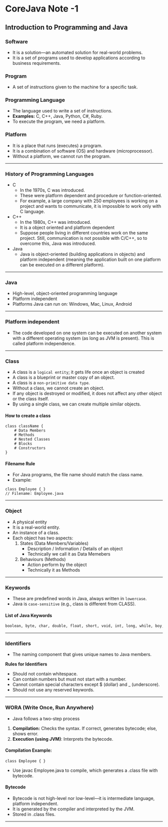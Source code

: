 # CoreJava Note -1 
## Introduction to Programming and Java 

### **Software**
-  It is a solution—an automated solution for real-world problems.
-  It is a set of programs used to develop applications according to business requirements.
### **Program**
-  A set of instructions given to the machine for a specific task.
### **Programming Language** 
-  The language used to write a set of instructions.
-  **Examples:** C, C++, Java, Python, C#, Ruby.
-  To execute the program, we need a platform.
### **Platform**
-  It is a place that runs (executes) a program.
-  It is a combination of software (OS) and hardware (microprocessor).
-  Without a platform, we cannot run the program.
---
### History of Programming Languages
-  C
    - In the 1970s, C was introduced.
    -  These were platform dependent and procedure or function-oriented.
    -  For example, a large company with 250 employees is working on a project and wants to communicate, it is impossible to work only with C language.
- C++
    -  In the 1980s, C++ was introduced.
    -  It is a object oriented and platform dependent
    -  Suppose people living in different countries work on the same project. Still, communication is not possible with C/C++, so to overcome this, Java was introduced.
-  Java
    -  Java is object-oriented (building applications in objects) and platform independent (meaning the application built on one platform can be executed on a different platform).
---
### Java
-  High-level, object-oriented programming language
-  Platform independent
-  Platforms Java can run on: Windows, Mac, Linux, Android
---
### Platform independent 
-    The code developed on one system can be executed on another system with a different operating system (as long as JVM is present). This is called platform independence.
---
### Class
-    A class is a `logical entity`; it gets life once an object is created
-    A class is a blueprint or master copy of an object.
-    A class is a `non-primitive data type`.
-    Without a class, we cannot create an object.
-    If any object is destroyed or modified, it does not affect any other object or the class itself.
-    By using a single class, we can create multiple similar objects.

#### How to create a class
```
class className {
    # Data Members
    # Methods
    # Nested Classes
    # Blocks
    # Constructors
}
```
#### Filename Rule
- For Java programs, the file name should match the class name.
- Example:
```
class Employee { }
// Filename: Employee.java
```
---
### Object
-    A physical entity
-    It is a real-world entity.
-    An instance of a class.
-    Each object has two aspects:
      1. States (Data Members/Variables)
         - Description / Information / Details of an object
         - Technically we call it as Data Memebers
      2. Behaviours (Methods)
         - Action perform by the object
         - Technically it as Methods
---
### Keywords
- These are predefined words in Java, always written in `lowercase`.
- Java is `case-sensitive` (e.g., class is different from CLASS).
#### **List of Java Keywords**
```bash
boolean, byte, char, double, float, short, void, int, long, while, boy, do, switch, break, continue, catch, default, else, try, catch, finally, class, abstract, extends, create, final, import, new, instance, of, private, interface, native, public, package, implements, protected, return, static, super, synchronized, this, throw, throws, transient, volatile
```
---
### Identifiers
- The naming component that gives unique names to Java members.

**Rules for Identifiers**
- Should not contain whitespace.
- Can contain numbers but must not start with a number.
- Cannot contain special characters except $ (dollar) and _ (underscore).
- Should not use any reserved keywords.
---
###  WORA (Write Once, Run Anywhere)
- Java follows a two-step process
1. **Compilation:** Checks the syntax. If correct, generates bytecode; else, shows error.
2. **Execution (using JVM)**: Interprets the bytecode.
#### Compilation Example:
```
class Employee { }
```
- Use javac Employee.java to compile, which generates a .class file with bytecode.
#### Bytecode
- Bytecode is not high-level nor low-level—it is intermediate language, platform independent.
- It is generated by the compiler and interpreted by the JVM.
- Stored in .class files.
---


    





























